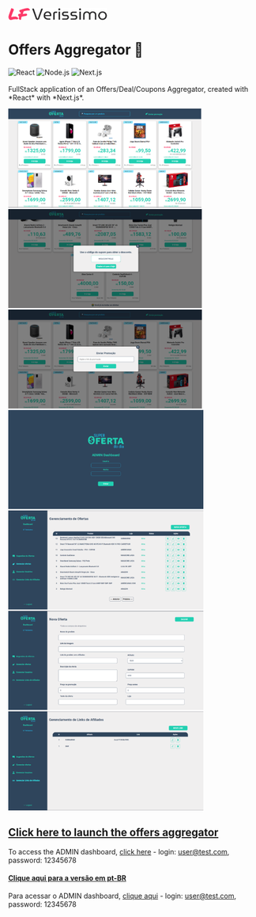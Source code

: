 <img src="https://github.com/luizfverissimo/luizfverissimo/blob/master/lf_verissimo_logo_light.png?raw=true" alt="imagem-rpgdiscordbot-1" width="200"/>

# Offers Aggregator 💸
<img align="center" alt="React" src="https://img.shields.io/badge/-React-2E2D2E?style=flat-square&labelColor=FD3A69&logo=react&logoColor=white" />
<img align="center" alt="Node.js" src="https://img.shields.io/badge/-Node.js-2E2D2E?style=flat-square&labelColor=FD3A69&logo=node.js&logoColor=white" /> <img align="center" alt="Next.js" src="https://img.shields.io/badge/-Next.js-2E2D2E?style=flat-square&labelColor=FD3A69&logo=next.js&logoColor=white" /></br></br>
FullStack application of an Offers/Deal/Coupons Aggregator, created with *React* with *Next.js*.
</br>

[<img src="/images/1.png" alt="offers aggregator 1" height="200"/>]("https://github.com/luizfverissimo/offer-aggregator/blob/main/images/1.png") [<img src="/images/2.png" alt="offers aggregator 2" height="200"/>]("https://github.com/luizfverissimo/offer-aggregator/blob/main/images/2.png") [<img src="/images/3.png" alt="offers aggregator 3" height="200"/>]("https://github.com/luizfverissimo/offer-aggregator/blob/main/images/3.png") [<img src="/images/4.png" alt="offers aggregator 4" height="200"/>]("https://github.com/luizfverissimo/offer-aggregator/blob/main/images/4.png") [<img src="/images/5.png" alt="offers aggregator 5" height="200"/>]("https://github.com/luizfverissimo/offer-aggregator/blob/main/images/5.png") [<img src="/images/6.png" alt="offers aggregator 6" height="200"/>]("https://github.com/luizfverissimo/offer-aggregator/blob/main/images/6.png") [<img src="/images/7.png" alt="offers aggregator 7" height="200"/>]("https://github.com/luizfverissimo/offer-aggregator/blob/main/images/7.png")

## [Click here to launch the offers aggregator](https://offers-aggregator-git-internationalization.luizfverissimo.vercel.app)

To access the ADMIN dashboard, [click here](https://offers-aggregator-git-internationalization.luizfverissimo.vercel.app/admin) - login: user@test.com, password: 12345678

#### [Clique aqui para a versão em pt-BR](https://offers-aggregator.vercel.app)
Para acessar o ADMIN dashboard, [clique aqui](ttps://offers-aggregator.vercel.app/admin) - login: user@test.com, password: 12345678


